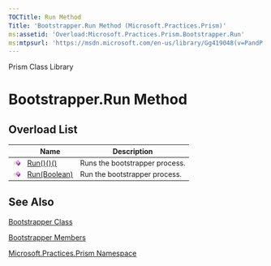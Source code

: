 ```yaml
---
TOCTitle: Run Method
Title: 'Bootstrapper.Run Method (Microsoft.Practices.Prism)'
ms:assetid: 'Overload:Microsoft.Practices.Prism.Bootstrapper.Run'
ms:mtpsurl: 'https://msdn.microsoft.com/en-us/library/Gg419048(v=PandP.50)'
---
```


Prism Class Library

# Bootstrapper.Run Method

## Overload List

<table>

<thead>
<tr class="header">
<th> </th>
<th>Name</th>
<th>Description</th>
</tr>
</thead>
<tbody>
<tr class="odd">
<td><img src="images/public-method.gif" title="Public method" /></td>
<td><a href="https://msdn.microsoft.com/library/microsoft.practices.prism.bootstrapper.run">Run()()()</a></td>
<td><div class="summary">
Runs the bootstrapper process.
</div></td>
</tr>
<tr class="even">
<td><img src="images/public-method.gif" title="Public method" /></td>
<td><a href="https://msdn.microsoft.com/library/microsoft.practices.prism.bootstrapper.run(system.boolean)">Run(Boolean)</a></td>
<td><div class="summary">
Run the bootstrapper process.
</div></td>
</tr>
</tbody>
</table>

## See Also


[Bootstrapper Class](https://msdn.microsoft.com/en-us/library/microsoft.practices.prism.bootstrapper(v=pandp.50))

[Bootstrapper Members](https://msdn.microsoft.com/en-us/library/microsoft.practices.prism.bootstrapper_members(v=pandp.50))

[Microsoft.Practices.Prism Namespace](https://msdn.microsoft.com/en-us/library/microsoft.practices.prism(v=pandp.50))
